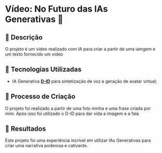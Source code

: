 # Vídeo: No Futuro das IAs Generativas 🎥

## 📒 Descrição
O projeto é um video realizado com IA para criar a partir de uma iamgem e um texto fornecido um video 

## 🤖 Tecnologias Utilizadas
- IA Generativa **[D-ID](https://www.d-id.com)** para sintetização de voz e geração de avatar virtual;

## 🧐 Processo de Criação
O projeto foi realizado a partir de uma foto minha e uma frase criada por mim. Após isso foi utilizado o D-ID para dar vida a imagem e a fala

## 🚀 Resultados
Este projeto foi uma experiência incrível em utilizar IAs Generativas para criar uma narrativa poderosa e cativante.
